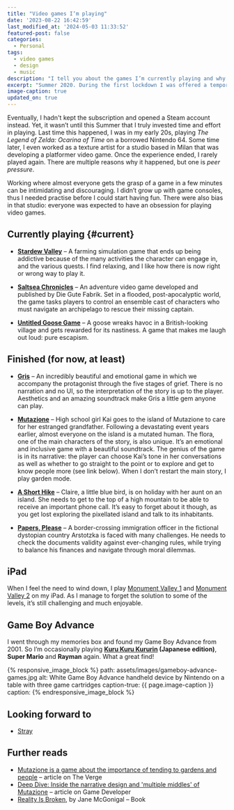 ```yaml
---
title: "Video games I‘m playing"
date: '2023-08-22 16:42:59'
last_modified_at: '2024-05-03 11:33:52'
featured-post: false
categories:
  - Personal
tags:
  - video games
  - design
  - music
description: "I tell you about the games I’m currently playing and why I like them."
excerpt: "Summer 2020. During the first lockdown I was offered a temporary subscription to Apple Arcade because I had bought an iPad months before. That’s how I started playing video games again."
image-caption: true
updated_on: true
---
```

Eventually, I hadn't kept the subscription and opened a Steam account instead. Yet, it wasn’t until this Summer that I truly invested time and effort in playing. Last time this happened, I was in my early 20s, playing _The Legend of Zelda: Ocarina of Time_ on a borrowed Nintendo 64. Some time later, I even worked as a texture artist for a studio based in Milan that was developing a platformer video game. Once the experience ended, I rarely played again. There are multiple reasons why it happened, but one is _peer pressure_.

Working where almost everyone gets the grasp of a game in a few minutes can be intimidating and discouraging. I didn’t grow up with game consoles, thus I needed practise before I could start having fun. There were also bias in that studio: everyone was expected to have an obsession for playing video games.

## Currently playing {#current}

- **[Stardew Valley](https://en.wikipedia.org/wiki/Stardew_Valley)** – A farming simulation game that ends up being addictive because of the many activities the character can engage in, and the various quests. I find relaxing, and I like how there is now right or wrong way to play it.

- **[Saltsea Chronicles](https://www.saltseachronicles.com/)** – An adventure video game developed and published by Die Gute Fabrik. Set in a flooded, post-apocalyptic world, the game tasks players to control an ensemble cast of characters who must navigate an archipelago to rescue their missing captain.

- **[Untitled Goose Game](https://goose.game/)** – A goose wreaks havoc in a British-looking village and gets rewarded for its nastiness. A game that makes me laugh out loud: pure escapism.

## Finished (for now, at least)

- **[Gris](https://nomada.studio/)** – An incredibly beautiful and emotional game in which we accompany the protagonist through the five stages of grief. There is no narration and no UI, so the interpretation of the story is up to the player. Aesthetics and an amazing soundtrack make Gris a little gem anyone can play.

- **[Mutazione](http://mutazionegame.com/)** – High school girl Kai goes to the island of Mutazione to care for her estranged grandfather. Following a devastating event years earlier, almost everyone on the island is a mutated human. The flora, one of the main characters of the story, is also unique. It’s an emotional and inclusive game with a beautiful soundtrack. The genius of the game is in its narrative: the player can choose Kai’s tone in her conversations as well as whether to go straight to the point or to explore and get to know people more (see link below). When I don’t restart the main story, I play garden mode.

- **[A Short Hike](https://en.wikipedia.org/wiki/A_Short_Hike)** – Claire, a little blue bird, is on holiday with her aunt on an island. She needs to get to the top of a high mountain to be able to receive an important phone call. It’s easy to forget about it though, as you get lost exploring the pixellated island and talk to its inhabitants.

- **[Papers, Please](https://en.wikipedia.org/wiki/Papers,_Please)** – A border-crossing immigration officer in the fictional dystopian country Arstotzka is faced with many challenges. He needs to check the documents validity against ever-changing rules, while trying to balance his finances and navigate through moral dilemmas.

## iPad
When I feel the need to wind down, I play [Monument Valley 1](https://en.wikipedia.org/wiki/Monument_Valley_(video_game)) and [Monument Valley 2](https://en.wikipedia.org/wiki/Monument_Valley_2) on my iPad. As I manage to forget the solution to some of the levels, it’s still challenging and much enjoyable.

## Game Boy Advance
I went through my memories box and found my Game Boy Advance from 2001. So I’m occasionally playing **[Kuru Kuru Kururin](https://en.wikipedia.org/wiki/Kuru_Kuru_Kururin) (Japanese edition)**, **Super Mario** and **Rayman** again. What a great find!

{% responsive_image_block %}
  path: assets/images/gameboy-advance-games.jpg
  alt: White Game Boy Advance handheld device by Nintendo on a table with three game cartridges
  caption-true: {{ page.image-caption }}
  caption: 
{% endresponsive_image_block %}


## Looking forward to

- [Stray](https://stray.game/)

## Further reads

- [Mutazione is a game about the importance of tending to gardens and people](https://www.theverge.com/2019/9/29/20885535/mutazione-review-apple-arcade-playstation-4-steam) – article on The Verge
- [Deep Dive: Inside the narrative design and 'multiple middles' of Mutazione](https://www.gamedeveloper.com/design/deep-dive-inside-the-narrative-design-and-multiple-middles-of-i-mutazione-i-) – article on Game Developer
- [Reality Is Broken](https://www.penguinrandomhouse.com/books/305501/reality-is-broken-by-jane-mcgonigal/), by Jane McGonigal – Book